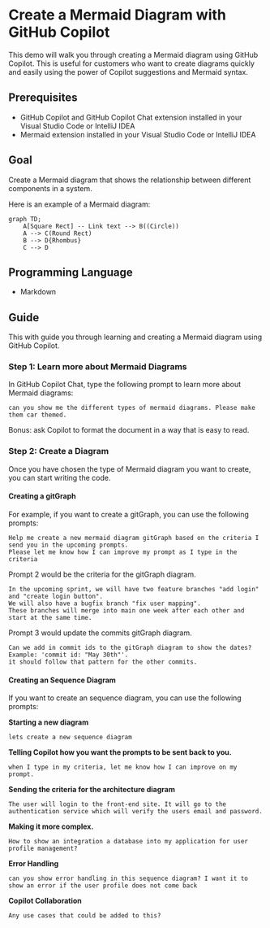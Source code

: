 # Create a Mermaid Diagram with GitHub Copilot

This demo will walk you through creating a Mermaid diagram using GitHub Copilot. This is useful for customers who want to create diagrams quickly and easily using the power of Copilot suggestions and Mermaid syntax. 

## Prerequisites

- GitHub Copilot and GitHub Copilot Chat extension installed in your Visual Studio Code or IntelliJ IDEA
- Mermaid extension installed in your Visual Studio Code or IntelliJ IDEA

## Goal 

Create a Mermaid diagram that shows the relationship between different components in a system. 

Here is an example of a Mermaid diagram:

```mermaid
graph TD;
    A[Square Rect] -- Link text --> B((Circle))
    A --> C(Round Rect)
    B --> D{Rhombus}
    C --> D
```

## Programming Language

- Markdown

## Guide

This with guide you through learning and creating a Mermaid diagram using GitHub Copilot.

### Step 1: Learn more about Mermaid Diagrams

In GitHub Copilot Chat, type the following prompt to learn more about Mermaid diagrams:

```
can you show me the different types of mermaid diagrams. Please make them car themed.
```

Bonus: ask Copilot to format the document in a way that is easy to read.

### Step 2: Create a Diagram

Once you have chosen the type of Mermaid diagram you want to create, you can start writing the code. 

#### Creating a gitGraph

For example, if you want to create a gitGraph, you can use the following prompts:

```
Help me create a new mermaid diagram gitGraph based on the criteria I send you in the upcoming prompts. 
Please let me know how I can improve my prompt as I type in the criteria 
```

Prompt 2 would be the criteria for the gitGraph diagram.

```
In the upcoming sprint, we will have two feature branches "add login" and "create login button". 
We will also have a bugfix branch "fix user mapping". 
These branches will merge into main one week after each other and start at the same time.
```

Prompt 3 would update the commits gitGraph diagram.

```
Can we add in commit ids to the gitGraph diagram to show the dates? 
Example: 'commit id: "May 30th"'. 
it should follow that pattern for the other commits.
```

#### Creating an Sequence Diagram

If you want to create an sequence diagram, you can use the following prompts:

**Starting a new diagram**

```
lets create a new sequence diagram
```

**Telling Copilot how you want the prompts to be sent back to you.**

```
when I type in my criteria, let me know how I can improve on my prompt.
```

**Sending the criteria for the architecture diagram**

```
The user will login to the front-end site. It will go to the authentication service which will verify the users email and password.
```

**Making it more complex.**

```
How to show an integration a database into my application for user profile management?
```

**Error Handling**

```
can you show error handling in this sequence diagram? I want it to show an error if the user profile does not come back
```

**Copilot Collaboration**

```
Any use cases that could be added to this?
```
